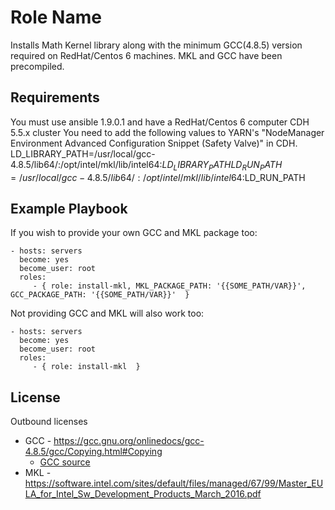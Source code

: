 Role Name
=========

Installs Math Kernel library along with the minimum GCC(4.8.5) version required on RedHat/Centos 6 machines. MKL and GCC have been precompiled.

Requirements
------------

You must use ansible 1.9.0.1 and have a RedHat/Centos 6 computer
CDH 5.5.x cluster
You need to add the following values to YARN's "NodeManager Environment Advanced Configuration Snippet (Safety Valve)" in CDH.
LD_LIBRARY_PATH=/usr/local/gcc-4.8.5/lib64/:/opt/intel/mkl/lib/intel64:$LD_LIBRARY_PATH
LD_RUN_PATH=/usr/local/gcc-4.8.5/lib64/:/opt/intel/mkl/lib/intel64:$LD_RUN_PATH
	

Example Playbook
----------------

If you wish to provide your own GCC and MKL package 
too:

    - hosts: servers
      become: yes
      become_user: root
      roles:
         - { role: install-mkl, MKL_PACKAGE_PATH: '{{SOME_PATH/VAR}}', GCC_PACKAGE_PATH: '{{SOME_PATH/VAR}}'  }
         
Not providing GCC and MKL will also work 
too:

    - hosts: servers
      become: yes
      become_user: root
      roles:
         - { role: install-mkl  }

License
-------
Outbound licenses
- GCC - https://gcc.gnu.org/onlinedocs/gcc-4.8.5/gcc/Copying.html#Copying 
  - [GCC source](https://s3.amazonaws.com/trustedanalytics/mkl-install-role/release/v0.1.0/gcc-4.8.5.tar.gz)
- MKL - https://software.intel.com/sites/default/files/managed/67/99/Master_EULA_for_Intel_Sw_Development_Products_March_2016.pdf 



